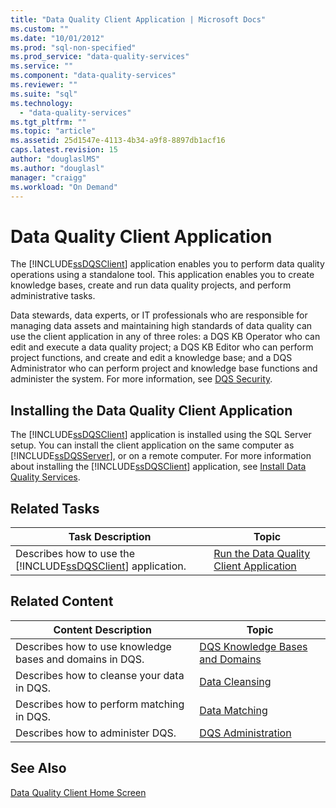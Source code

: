 ```yaml
---
title: "Data Quality Client Application | Microsoft Docs"
ms.custom: ""
ms.date: "10/01/2012"
ms.prod: "sql-non-specified"
ms.prod_service: "data-quality-services"
ms.service: ""
ms.component: "data-quality-services"
ms.reviewer: ""
ms.suite: "sql"
ms.technology: 
  - "data-quality-services"
ms.tgt_pltfrm: ""
ms.topic: "article"
ms.assetid: 25d1547e-4113-4b34-a9f8-8897db1acf16
caps.latest.revision: 15
author: "douglaslMS"
ms.author: "douglasl"
manager: "craigg"
ms.workload: "On Demand"
---
```

# Data Quality Client Application
  The [!INCLUDE[ssDQSClient](../includes/ssdqsclient-md.md)] application enables you to perform data quality operations using a standalone tool. This application enables you to create knowledge bases, create and run data quality projects, and perform administrative tasks.  
  
 Data stewards, data experts, or IT professionals who are responsible for managing data assets and maintaining high standards of data quality can use the client application in any of three roles: a DQS KB Operator who can edit and execute a data quality project; a DQS KB Editor who can perform project functions, and create and edit a knowledge base; and a DQS Administrator who can perform project and knowledge base functions and administer the system. For more information, see [DQS Security](../data-quality-services/dqs-security.md).  
  
## Installing the Data Quality Client Application  
 The [!INCLUDE[ssDQSClient](../includes/ssdqsclient-md.md)] application is installed using the SQL Server setup. You can install the client application on the same computer as [!INCLUDE[ssDQSServer](../includes/ssdqsserver-md.md)], or on a remote computer. For more information about installing the [!INCLUDE[ssDQSClient](../includes/ssdqsclient-md.md)] application, see [Install Data Quality Services](../data-quality-services/install-windows/install-data-quality-services.md).  
  
## Related Tasks  
  
|Task Description|Topic|  
|----------------------|-----------|  
|Describes how to use the [!INCLUDE[ssDQSClient](../includes/ssdqsclient-md.md)] application.|[Run the Data Quality Client Application](../data-quality-services/run-the-data-quality-client-application.md)|  
  
## Related Content  
  
|Content Description|Topic|  
|-------------------------|-----------|  
|Describes how to use knowledge bases and domains in DQS.|[DQS Knowledge Bases and Domains](../data-quality-services/dqs-knowledge-bases-and-domains.md)|  
|Describes how to cleanse your data in DQS.|[Data Cleansing](../data-quality-services/data-cleansing.md)|  
|Describes how to perform matching in DQS.|[Data Matching](../data-quality-services/data-matching.md)|  
|Describes how to administer DQS.|[DQS Administration](../data-quality-services/dqs-administration.md)|  
  
## See Also  
 [Data Quality Client Home Screen](../data-quality-services/data-quality-client-home-screen.md)  
  
  
